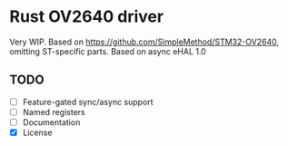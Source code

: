 # Rust OV2640 driver

Very WIP. Based on https://github.com/SimpleMethod/STM32-OV2640, omitting ST-specific parts. Based on async eHAL 1.0

## TODO
- [ ] Feature-gated sync/async support
- [ ] Named registers 
- [ ] Documentation
- [x] License
